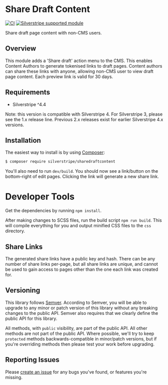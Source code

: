 # Share Draft Content

[![CI](https://github.com/silverstripe/silverstripe-sharedraftcontent/actions/workflows/ci.yml/badge.svg)](https://github.com/silverstripe/silverstripe-sharedraftcontent/actions/workflows/ci.yml)
[![Silverstripe supported module](https://img.shields.io/badge/silverstripe-supported-0071C4.svg)](https://www.silverstripe.org/software/addons/silverstripe-commercially-supported-module-list/)

Share draft page content with non-CMS users.

## Overview

This module adds a 'Share draft' action menu to the CMS. This enables Content Authors to generate tokenised links to draft pages. Content authors can share these links with anyone, allowing non-CMS user to view draft page content. Each preview link is valid for 30 days.

## Requirements

- Silverstripe ^4.4

Note: this version is compatible with Silverstripe 4. For Silverstripe 3, please see the 1.x release line. Previous 2.x
releases exist for earlier Silverstripe 4.x versions.

## Installation

The easiest way to install is by using [Composer](https://getcomposer.org):

```sh
$ composer require silverstripe/sharedraftcontent
```

You'll also need to run `dev/build`. You should now see a link/button on the bottom-right of edit pages. Clicking the link will generate a new share link.

# Developer Tools

Get the dependencies by running `npm install`.

After making changes to SCSS files, run the build script `npm run build`. This will compile everything for you and output minified CSS files to the `css` directory.

## Share Links

The generated share links have a public key and hash. There can be any number of share links per-page, but all share links are unique, and cannot be used to gain access to pages other than the one each link was created for.

## Versioning

This library follows [Semver](http://semver.org). According to Semver, you will be able to upgrade to any minor or patch version of this library without any breaking changes to the public API. Semver also requires that we clearly define the public API for this library.

All methods, with `public` visibility, are part of the public API. All other methods are not part of the public API. Where possible, we'll try to keep `protected` methods backwards-compatible in minor/patch versions, but if you're overriding methods then please test your work before upgrading.

## Reporting Issues

Please [create an issue](http://github.com/silverstripe/silverstripe-sharedraftcontent/issues) for any bugs you've found, or features you're missing.
